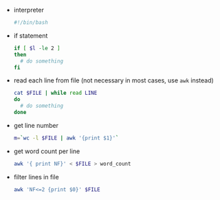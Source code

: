* interpreter
  
  ```bash
  #!/bin/bash
  ```

* if statement

  ```bash
  if [ $l -le 2 ]
  then
    # do something
  fi
  ```

* read each line from file
  (not necessary in most cases, use `awk` instead)

  ```bash
  cat $FILE | while read LINE
  do
    # do something
  done
  ```  

* get line number

  ```bash
  m=`wc -l $FILE | awk '{print $1}'`
  ```
  
* get word count per line

  ```bash
  awk '{ print NF}' < $FILE > word_count
  ```
  
* filter lines in file

  ```bash
  awk 'NF<=2 {print $0}' $FILE
  ```
